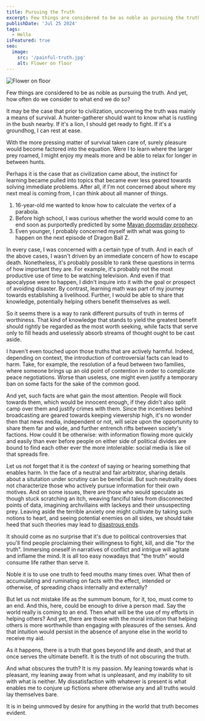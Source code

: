 ```yaml
---
title: Pursuing the Truth
excerpt: Few things are considered to be as noble as pursuing the truth.
publishDate: 'Jul 25 2024'
tags:
  - Hello
isFeatured: true
seo:
  image:
    src: '/painful-truth.jpg'
    alt: Flower on floor
---
```


![Flower on floor](/painful-truth.jpg)

Few things are considered to be as noble as pursuing the truth. And yet, how often do we consider to what end we do so?

It may be the case that prior to civilization, uncovering the truth was mainly a means of survival. A hunter-gatherer should want to know what is rustling in the bush nearby. If it's a lion, I should get ready to fight. If it's a groundhog, I can rest at ease.

With the more pressing matter of survival taken care of, surely pleasure would become factored into the equation. Were I to learn where the larger prey roamed, I might enjoy my meals more and be able to relax for longer in between hunts.

Perhaps it is the case that as civilization came about, the instinct for learning became pulled into topics that became ever less geared towards solving immediate problems. After all, if I'm not concerned about where my next meal is coming from, I can think about all manner of things.

1. 16-year-old me wanted to know how to calculate the vertex of a parabola.
2. Before high school, I was curious whether the world would come to an end soon as purportedly predicted by some [Mayan doomsday prophecy](https://en.wikipedia.org/wiki/2012_phenomenon).
3. Even younger, I probably concerned myself with what was going to happen on the next episode of Dragon Ball Z.

In every case, I was concerned with a certain type of truth. And in each of the above cases, I wasn't driven by an immediate concern of how to escape death. Nonetheless, it's probably possible to rank these questions in terms of how important they are. For example, it's probably not the most productive use of time to be watching television. And even if that apocalypse were to happen, I didn't inquire into it with the goal or prospect of avoiding disaster. By contrast, learning math was part of my journey towards establishing a livelihood. Further, I would be able to share that knowledge, potentially helping others benefit themselves as well.

So it seems there is a way to rank different pursuits of truth in terms of worthiness. That kind of knowledge that stands to yield the greatest benefit should rightly be regarded as the most worth seeking, while facts that serve only to fill heads and uselessly absorb streams of thought ought to be cast aside.

I haven't even touched upon those truths that are actively harmful. Indeed, depending on context, the introduction of controversial facts can lead to harm. Take, for example, the resolution of a feud between two families, where someone brings up an old point of contention in order to complicate peace negotiations. Worse than useless, one might even justify a temporary ban on some facts for the sake of the common good.

And yet, such facts are what gain the most attention. People will flock towards them, which would be innocent enough, if they didn't also split camp over them and justify crimes with them. Since the incentives behind broadcasting are geared towards keeping viewership high, it's no wonder then that news media, independent or not, will seize upon the opportunity to share them far and wide, and further entrench rifts between society's factions. How could it be otherwise: with information flowing more quickly and easily than ever before people on either side of political divides are bound to find each other ever the more intolerable: social media is like oil that spreads fire.

Let us not forget that it is the _context_ of saying or hearing something that enables harm. In the face of a neutral and fair arbitrator, sharing details about a situtation under scrutiny can be beneficial. But such neutrality does not characterize those who actively pursue information for their own motives. And on some issues, there are those who would speculate as though stuck scratching an itch, weaving fanciful tales from disconnected points of data, imagining archvillains with lackeys and their unsuspecting prey. Leaving aside the terrible anxiety one might cultivate by taking such notions to heart, and seeing potential enemies on all sides, we should take heed that such theories may lead to [disastrous ends](https://en.wikipedia.org/wiki/Armenian_genocide).

It should come as no surprise that it's due to political controversies that you'll find people proclaiming their willingness to fight, kill, and die "for the truth". Immersing oneself in narratives of conflict and intrigue will agitate and inflame the mind. It is all too easy nowadays that "the truth" would consume life rather than serve it.

Noble it is to use one truth to feed mouths many times over. What then of accumulating and ruminating on facts with the effect, intended or otherwise, of spreading chaos internally and externally?

But let us not mistake life as the summum bonum, for it, too, must come to an end. And this, here, could be enough to drive a person mad. Say the world really is coming to an end. Then what will be the use of my efforts in helping others? And yet, there are those with the moral intuition that helping others is more worthwhile than engaging with pleasures of the senses. And that intuition would persist in the absence of anyone else in the world to receive my aid.

As it happens, there is a truth that goes beyond life and death, and that at once serves the ultimate benefit. It is the truth of not obscuring the truth.

And what obscures the truth? It is my passion. My leaning towards what is pleasant, my leaning away from what is unpleasant, and my inability to sit with what is neither. My dissatisfaction with whatever is present is what enables me to conjure up fictions where otherwise any and all truths would lay themselves bare.

It is in being unmoved by desire for anything in the world that truth becomes evident.
